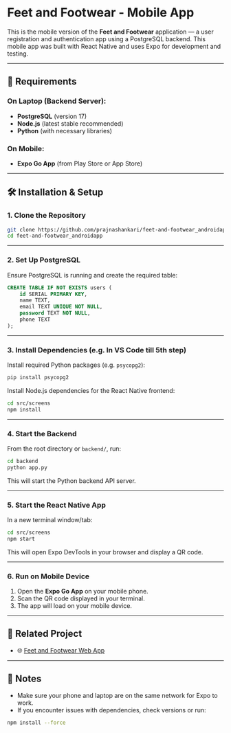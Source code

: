 # Feet and Footwear - Mobile App

This is the mobile version of the **Feet and Footwear** application — a user registration and authentication app using a PostgreSQL backend. This mobile app was built with React Native and uses Expo for development and testing.

---

## 🔧 Requirements

### On Laptop (Backend Server):
- **PostgreSQL** (version 17)
- **Node.js** (latest stable recommended)
- **Python** (with necessary libraries)

### On Mobile:
- **Expo Go App** (from Play Store or App Store)

---

## 🛠️ Installation & Setup

### 1. Clone the Repository

```bash
git clone https://github.com/prajnashankari/feet-and-footwear_androidapp.git
cd feet-and-footwear_androidapp
````

---

### 2. Set Up PostgreSQL

Ensure PostgreSQL is running and create the required table:

```sql
CREATE TABLE IF NOT EXISTS users (
    id SERIAL PRIMARY KEY,
    name TEXT,
    email TEXT UNIQUE NOT NULL,
    password TEXT NOT NULL,
    phone TEXT
);
```

---

### 3. Install Dependencies (e.g. In VS Code till 5th step)

Install required Python packages (e.g. `psycopg2`):

```bash
pip install psycopg2
```

Install Node.js dependencies for the React Native frontend:

```bash
cd src/screens
npm install
```

---

### 4. Start the Backend

From the root directory or `backend/`, run:

```bash
cd backend
python app.py
```

This will start the Python backend API server.

---

### 5. Start the React Native App

In a new terminal window/tab:

```bash
cd src/screens
npm start
```

This will open Expo DevTools in your browser and display a QR code.

---

### 6. Run on Mobile Device

1. Open the **Expo Go App** on your mobile phone.
2. Scan the QR code displayed in your terminal.
3. The app will load on your mobile device.

---

## 🔗 Related Project

* 🌐 [Feet and Footwear Web App](https://github.com/prajnashankari/Feet-and-Footwear)

---

## 📌 Notes

* Make sure your phone and laptop are on the same network for Expo to work.
* If you encounter issues with dependencies, check versions or run:

```bash
npm install --force
```
